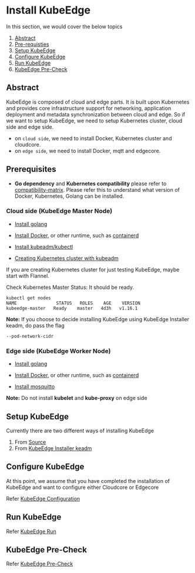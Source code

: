 # Install KubeEdge

In this section, we would cover the below topics

1. [Abstract](#Abstract)
2. [Pre-requisties](#Prerequisties)
3. [Setup KubeEdge](#Setup-KubeEdge)
4. [Configure KubeEdge](#Configure-KubeEdge)
5. [Run KubeEdge](#Run-KubeEdge)
6. [KubeEdge Pre-Check](#KubeEdge-Pre-Check)
## Abstract
KubeEdge is composed of cloud and edge parts. It is built upon Kubernetes and provides core infrastructure support for networking, application deployment and metadata synchronization between cloud and edge. So if we want to setup KubeEdge, we need to setup Kubernetes cluster, cloud side and edge side.

+ on `cloud side`, we need to install Docker, Kubernetes cluster and cloudcore.
+ on `edge side`, we need to install Docker, mqtt and edgecore.

## Prerequisites

+ **Go dependency** and **Kubernetes compatibility** please refer to [compatibility-matrix](https://github.com/kubeedge/kubeedge#compatibility-matrix). Please refer this to understand what version of Docker, Kubernetes, Golang can be installed.

### Cloud side (KubeEdge Master Node)

+ [Install golang](https://golang.org/dl/)

+ [Install Docker](https://docs.docker.com/install/), or other runtime, such as [containerd](https://github.com/containerd/containerd)

+ [Install kubeadm/kubectl](https://kubernetes.io/docs/setup/independent/install-kubeadm/)

+ [Creating Kubernetes cluster with kubeadm](<https://kubernetes.io/docs/setup/independent/create-cluster-kubeadm/>)

If you are creating Kubernetes cluster for just testing KubeEdge, maybe start with Flannel.

Check Kubernetes Master Status: It should be ready.

```
kubectl get nodes
NAME               STATUS   ROLES    AGE    VERSION
kubeedge-master   Ready    master   4d3h   v1.16.1
```

**Note:** If you choose to decide installing KubeEdge using KubeEdge Installer keadm, do pass the flag 
```
--pod-network-cidr
```
### Edge side (KubeEdge Worker Node)

+ [Install golang](https://golang.org/dl/)

+ [Install Docker](https://docs.docker.com/install/), or other runtime, such as [containerd](https://github.com/containerd/containerd)

+ [Install mosquitto](https://mosquitto.org/download/)

**Note:** Do not install **kubelet** and **kube-proxy** on edge side

## Setup KubeEdge

Currently there are two different ways of installing KubeEdge

1. From [Source](kubeedge_install_source.md)
2. From [KubeEdge Installer keadm](kubeedge_install_keadm.md)

## Configure KubeEdge

At this point, we assume that you have completed the installation of KubeEdge and want to configure either Cloudcore or Edgecore

Refer [KubeEdge Configuration](kubeedge_configure.md)

## Run KubeEdge

Refer [KubeEdge Run](kubeedge_run.md)

## KubeEdge Pre-Check

Refer [KubeEdge Pre-Check](kubeedge_precheck.md)